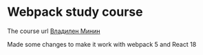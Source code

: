 # Webpack study course 

The course url [Владилен Минин](https://www.udemy.com/course/javascript-full-guide/)

Made some changes to make it work with webpack 5 and React 18


